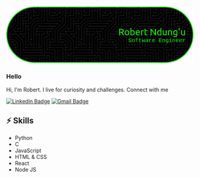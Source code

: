 
![github-header-image](github-header-image(1).png)
### Hello

Hi, I'm Robert. I live for curiosity and challenges. Connect with me

[![Linkedin Badge](https://img.shields.io/badge/-LinkedIn-blue?style=flat-square&logo=Linkedin&logoColor=white&link=https://www.linkedin.com/in/robert-ndung-u-70859927b/)](https://www.linkedin.com/in/robert-ndung-u-70859927b/)
[![Gmail Badge](https://img.shields.io/badge/-Gmail-d14836?style=flat-square&logo=Gmail&logoColor=white&link=mail@irobertndungu@gmail.com)](mailto:mail@irobertndungu@gmail.com)

## ⚡ Skills

- Python
- C
- JavaScript
- HTML & CSS
- React
- Node JS
